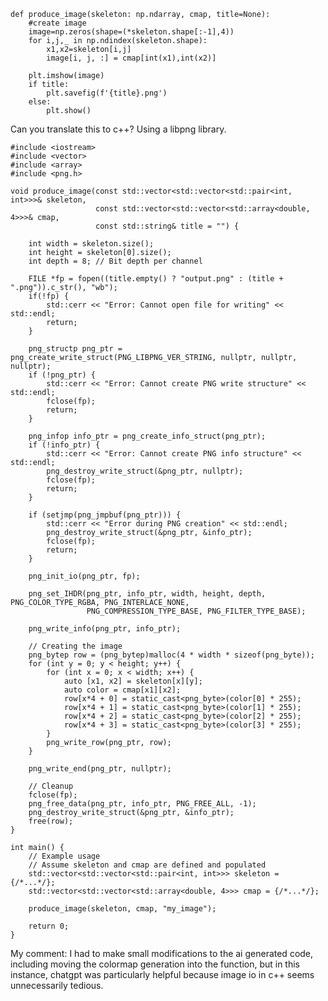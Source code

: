     def produce_image(skeleton: np.ndarray, cmap, title=None):
        #create image
        image=np.zeros(shape=(*skeleton.shape[:-1],4))
        for i,j,_ in np.ndindex(skeleton.shape):
            x1,x2=skeleton[i,j]
            image[i, j, :] = cmap[int(x1),int(x2)]
    
        plt.imshow(image)
        if title:
            plt.savefig(f'{title}.png')
        else:
            plt.show()

Can you translate this to c++?
Using a libpng library.

    #include <iostream>
    #include <vector>
    #include <array>
    #include <png.h>

    void produce_image(const std::vector<std::vector<std::pair<int, int>>>& skeleton, 
                       const std::vector<std::vector<std::array<double, 4>>>& cmap, 
                       const std::string& title = "") {
        
        int width = skeleton.size();
        int height = skeleton[0].size();
        int depth = 8; // Bit depth per channel
    
        FILE *fp = fopen((title.empty() ? "output.png" : (title + ".png")).c_str(), "wb");
        if(!fp) {
            std::cerr << "Error: Cannot open file for writing" << std::endl;
            return;
        }
    
        png_structp png_ptr = png_create_write_struct(PNG_LIBPNG_VER_STRING, nullptr, nullptr, nullptr);
        if (!png_ptr) {
            std::cerr << "Error: Cannot create PNG write structure" << std::endl;
            fclose(fp);
            return;
        }
    
        png_infop info_ptr = png_create_info_struct(png_ptr);
        if (!info_ptr) {
            std::cerr << "Error: Cannot create PNG info structure" << std::endl;
            png_destroy_write_struct(&png_ptr, nullptr);
            fclose(fp);
            return;
        }
    
        if (setjmp(png_jmpbuf(png_ptr))) {
            std::cerr << "Error during PNG creation" << std::endl;
            png_destroy_write_struct(&png_ptr, &info_ptr);
            fclose(fp);
            return;
        }
    
        png_init_io(png_ptr, fp);
    
        png_set_IHDR(png_ptr, info_ptr, width, height, depth, PNG_COLOR_TYPE_RGBA, PNG_INTERLACE_NONE,
                     PNG_COMPRESSION_TYPE_BASE, PNG_FILTER_TYPE_BASE);
    
        png_write_info(png_ptr, info_ptr);
    
        // Creating the image
        png_bytep row = (png_bytep)malloc(4 * width * sizeof(png_byte));
        for (int y = 0; y < height; y++) {
            for (int x = 0; x < width; x++) {
                auto [x1, x2] = skeleton[x][y];
                auto color = cmap[x1][x2];
                row[x*4 + 0] = static_cast<png_byte>(color[0] * 255);
                row[x*4 + 1] = static_cast<png_byte>(color[1] * 255);
                row[x*4 + 2] = static_cast<png_byte>(color[2] * 255);
                row[x*4 + 3] = static_cast<png_byte>(color[3] * 255);
            }
            png_write_row(png_ptr, row);
        }
    
        png_write_end(png_ptr, nullptr);
    
        // Cleanup
        fclose(fp);
        png_free_data(png_ptr, info_ptr, PNG_FREE_ALL, -1);
        png_destroy_write_struct(&png_ptr, &info_ptr);
        free(row);
    }
    
    int main() {
        // Example usage
        // Assume skeleton and cmap are defined and populated
        std::vector<std::vector<std::pair<int, int>>> skeleton = {/*...*/};
        std::vector<std::vector<std::array<double, 4>>> cmap = {/*...*/};
    
        produce_image(skeleton, cmap, "my_image");
    
        return 0;
    }

My comment: I had to make small modifications to the ai generated code, including moving the colormap generation into the function, but in this instance, chatgpt was particularly helpful because image io in c++ seems unnecessarily tedious.
